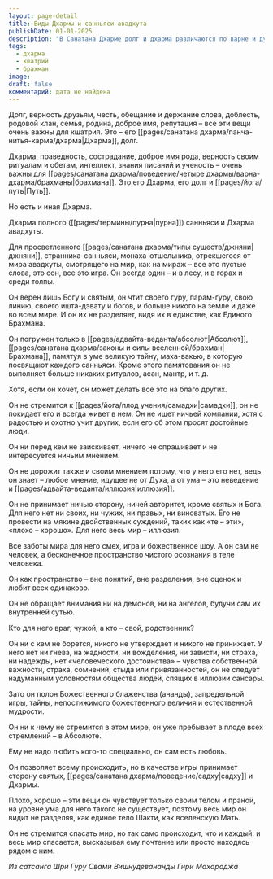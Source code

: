 ```yaml
---
layout: page-detail
title: Виды Дхармы и санньяси-авадхута
publishDate: 01-01-2025
description: "В Санатана Дхарме долг и дхарма различаются по варне и духовному уровню: для кшатрия - это честь, верность, долг перед семьёй и родом; для брахмана - праведность, знание, ритуалы, интеллект. Для санньяси и авадхуты высшая дхарма - верность только Богу и Абсолюту, отрешённость от мира, пребывание в недвойственности и ананде. Такой мудрец видит всё как игру, не делит мир на хорошее и плохое, живёт вне условностей, пребывая в единстве с Брахманом и служа лишь истине."
tags:
  - дхарма
  - кшатрий
  - брахман
image: 
draft: false
комментарий: дата не найдена
---
```

Долг, верность друзьям, честь, обещание и держание слова, доблесть, родовой клан, семья, родина, доброе имя, репутация – все эти вещи очень важны для кшатрия. Это – его [[pages/санатана дхарма/панча-нитья-карма/дхарма|Дхарма]], долг.

Дхарма, праведность, сострадание, доброе имя рода, верность своим ритуалам и обетам, интеллект, знания писаний и ученость – очень важны для [[pages/санатана дхарма/поведение/четыре дхармы/варна-дхарма/брахманы|брахмана]]. Это его Дхарма, его долг и [[pages/йога/путь|Путь]].

Но есть и иная Дхарма.

Дхарма полного ([[pages/термины/пурна|пурна]]) санньяси и Дхарма авадхуты.

Для просветленного [[pages/санатана дхарма/типы существ/джняни|джняни]], странника-санньяси, монаха-отшельника, отрекшегося от мира авадхуты, смотрящего на мир, как на мираж – все это пустые слова, это сон, все это игра. Он всегда один – и в лесу, и в горах и среди толпы. 

Он верен лишь Богу и святым, он чтит своего гуру, парам-гуру, свою линию, своего ишта-дэвату и богов, и больше никого на земле и даже во всем мире. И он их не разделяет, видя их в единстве, как Единого Брахмана.

Он погружен только в [[pages/адвайта-веданта/абсолют|Абсолют]], [[pages/санатана дхарма/законы и силы вселенной/брахман|Брахмана]], памятуя в уме великую тайну, маха-вакью, в которую посвящают каждого санньяси. Кроме этого памятования он не выполняет больше никаких ритуалов, асан, мантр, и т. д.

Хотя, если он хочет, он может делать все это на благо других.

Он не стремится к [[pages/йога/плод учения/самадхи|самадхи]], он не покидает его и всегда живет в нем. Он не ищет ничьей компании, хотя с радостью и охотно учит других, если его об этом просят достойные люди.

Он ни перед кем не заискивает, ничего не спрашивает и не интересуется ничьим мнением.

Он не дорожит также и своим мнением потому, что у него его нет, ведь он знает – любое мнение, идущее не от Духа, а от ума – это неведение и [[pages/адвайта-веданта/иллюзия|иллюзия]].

Он не принимает ничью сторону, ничей авторитет, кроме святых и Бога. Для него нет ни своих, ни чужих, ни правых, ни виноватых. Его не провести на мякине двойственных суждений, таких как «те – эти», «плохо – хорошо». Для него весь мир – иллюзия.

Все заботы мира для него смех, игра и божественное шоу. А он сам не человек, а бесконечное пространство чистого осознания в теле человека.

Он как пространство – вне понятий, вне разделения, вне оценок и любит всех одинаково.

Он не обращает внимания ни на демонов, ни на ангелов, будучи сам их внутренней сутью.

Кто для него враг, чужой, а кто – свой, родственник?

Он ни с кем не борется, никого не утверждает и никого не принижает. У него нет ни гнева, на жадности, ни вожделения, ни зависти, ни страха, ни надежды, нет «человеческого достоинства» – чувства собственной важности, страха, сомнений, стыда или привязанностей, он не следует надуманным условностям общества людей, спящих в иллюзии сансары.

Зато он полон Божественного блаженства (ананды), запредельной игры, тайны, непостижимого божественного величия и естественной мудрости.

Он ни к чему не стремится в этом мире, он уже пребывает в плоде всех стремлений – в Абсолюте.

Ему не надо любить кого-то специально, он сам есть любовь.

Он позволяет всему происходить, но в качестве игры принимает сторону святых, [[pages/санатана дхарма/поведение/садху|садху]] и Дхармы.

Плохо, хорошо – эти вещи он чувствует только своим телом и праной, на уровне ума для него такого не существует, поэтому весь мир он видит не разделяя, как единое тело Шакти, как вселенскую Мать.

Он не стремится спасать мир, но так само происходит, что и каждый, и весь мир спасается, высказывая ему почтение или просто находясь рядом с ним.

*Из сатсанга Шри Гуру Свами Вишнудевананды Гири Махараджа*

